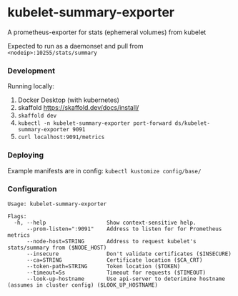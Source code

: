 # kubelet-summary-exporter

A prometheus-exporter for stats (ephemeral volumes) from kubelet


Expected to run as a daemonset and pull from `<nodeip>:10255/stats/summary`

### Development

Running locally:

1. Docker Desktop (with kubernetes)
2. skaffold https://skaffold.dev/docs/install/
3. `skaffold dev`
4. `kubectl -n kubelet-summary-exporter port-forward ds/kubelet-summary-exporter 9091`
5. `curl localhost:9091/metrics`

### Deploying

Example manifests are in config: `kubectl kustomize config/base/`

### Configuration

```
Usage: kubelet-summary-exporter

Flags:
  -h, --help                   Show context-sensitive help.
      --prom-listen=":9091"    Address to listen for for Prometheus metrics
      --node-host=STRING       Address to request kubelet's stats/summary from ($NODE_HOST)
      --insecure               Don't validate certificates ($INSECURE)
      --ca=STRING              Certificate location ($CA_CRT)
      --token-path=STRING      Token location ($TOKEN)
      --timeout=5s             Timeout for requests ($TIMEOUT)
      --look-up-hostname       Use api-server to deterimine hostname (assumes in cluster config) ($LOOK_UP_HOSTNAME)
```
